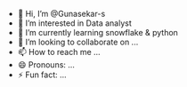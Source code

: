 - 👋 Hi, I’m @Gunasekar-s
- 👀 I’m interested in Data analyst
- 🌱 I’m currently learning snowflake & python
- 💞️ I’m looking to collaborate on ...
- 📫 How to reach me ...
- 😄 Pronouns: ...
- ⚡ Fun fact: ...

<!---
Gunasekar-s/Gunasekar-s is a ✨ special ✨ repository because its `README.md` (this file) appears on your GitHub profile.
You can click the Preview link to take a look at your changes.
--->
